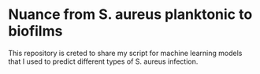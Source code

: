 # Nuance from S. aureus planktonic to biofilms
 This repository is creted to share my script for machine learning models that I used to predict different types of S. aureus infection.
